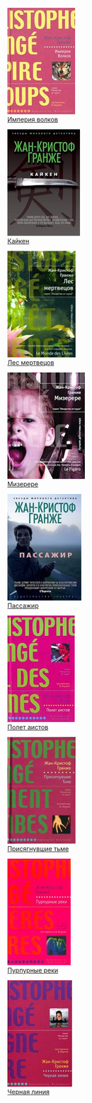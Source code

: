 ![](Империя%20волков.jpg)  
[Империя волков](Империя%20волков.md)

![](Кайкен.jpg)  
[Кайкен](Кайкен.md)

![](Лес%20мертвецов.jpg)  
[Лес мертвецов](Лес%20мертвецов.md)

![](Мизерере.jpg)  
[Мизерере](Мизерере.md)

![](Пассажир.jpg)  
[Пассажир](Пассажир.md)

![](Полет%20аистов.jpg)  
[Полет аистов](Полет%20аистов.md)

![](Присягнувшие%20тьме.jpg)  
[Присягнувшие тьме](Присягнувшие%20тьме.md)

![](Пурпурные%20реки.jpg)  
[Пурпурные реки](Пурпурные%20реки.md)

![](Черная%20линия.jpg)  
[Черная линия](Черная%20линия.md)
